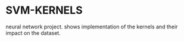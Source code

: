 # SVM-KERNELS
neural network project. shows implementation of the kernels and their impact on the dataset.
